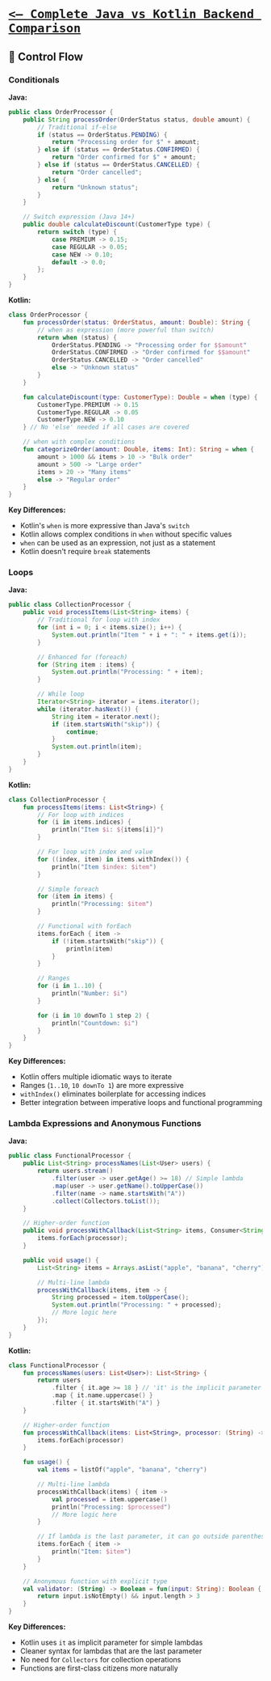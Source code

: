 # [`<— Complete Java vs Kotlin Backend Comparison`](../README.md)

## 🧵 Control Flow

### Conditionals

**Java:**

```java
public class OrderProcessor {
    public String processOrder(OrderStatus status, double amount) {
        // Traditional if-else
        if (status == OrderStatus.PENDING) {
            return "Processing order for $" + amount;
        } else if (status == OrderStatus.CONFIRMED) {
            return "Order confirmed for $" + amount;
        } else if (status == OrderStatus.CANCELLED) {
            return "Order cancelled";
        } else {
            return "Unknown status";
        }
    }

    // Switch expression (Java 14+)
    public double calculateDiscount(CustomerType type) {
        return switch (type) {
            case PREMIUM -> 0.15;
            case REGULAR -> 0.05;
            case NEW -> 0.10;
            default -> 0.0;
        };
    }
}
```

**Kotlin:**

```kotlin
class OrderProcessor {
    fun processOrder(status: OrderStatus, amount: Double): String {
        // when as expression (more powerful than switch)
        return when (status) {
            OrderStatus.PENDING -> "Processing order for $$amount"
            OrderStatus.CONFIRMED -> "Order confirmed for $$amount"
            OrderStatus.CANCELLED -> "Order cancelled"
            else -> "Unknown status"
        }
    }

    fun calculateDiscount(type: CustomerType): Double = when (type) {
        CustomerType.PREMIUM -> 0.15
        CustomerType.REGULAR -> 0.05
        CustomerType.NEW -> 0.10
    } // No 'else' needed if all cases are covered

    // when with complex conditions
    fun categorizeOrder(amount: Double, items: Int): String = when {
        amount > 1000 && items > 10 -> "Bulk order"
        amount > 500 -> "Large order"
        items > 20 -> "Many items"
        else -> "Regular order"
    }
}
```

**Key Differences:**

- Kotlin's `when` is more expressive than Java's `switch`
- Kotlin allows complex conditions in `when` without specific values
- `when` can be used as an expression, not just as a statement
- Kotlin doesn't require `break` statements

### Loops

**Java:**

```java
public class CollectionProcessor {
    public void processItems(List<String> items) {
        // Traditional for loop with index
        for (int i = 0; i < items.size(); i++) {
            System.out.println("Item " + i + ": " + items.get(i));
        }

        // Enhanced for (foreach)
        for (String item : items) {
            System.out.println("Processing: " + item);
        }

        // While loop
        Iterator<String> iterator = items.iterator();
        while (iterator.hasNext()) {
            String item = iterator.next();
            if (item.startsWith("skip")) {
                continue;
            }
            System.out.println(item);
        }
    }
}
```

**Kotlin:**

```kotlin
class CollectionProcessor {
    fun processItems(items: List<String>) {
        // For loop with indices
        for (i in items.indices) {
            println("Item $i: ${items[i]}")
        }

        // For loop with index and value
        for ((index, item) in items.withIndex()) {
            println("Item $index: $item")
        }

        // Simple foreach
        for (item in items) {
            println("Processing: $item")
        }

        // Functional with forEach
        items.forEach { item ->
            if (!item.startsWith("skip")) {
                println(item)
            }
        }

        // Ranges
        for (i in 1..10) {
            println("Number: $i")
        }

        for (i in 10 downTo 1 step 2) {
            println("Countdown: $i")
        }
    }
}
```

**Key Differences:**

- Kotlin offers multiple idiomatic ways to iterate
- Ranges (`1..10`, `10 downTo 1`) are more expressive
- `withIndex()` eliminates boilerplate for accessing indices
- Better integration between imperative loops and functional programming

### Lambda Expressions and Anonymous Functions

**Java:**

```java
public class FunctionalProcessor {
    public List<String> processNames(List<User> users) {
        return users.stream()
            .filter(user -> user.getAge() >= 18) // Simple lambda
            .map(user -> user.getName().toUpperCase())
            .filter(name -> name.startsWith("A"))
            .collect(Collectors.toList());
    }

    // Higher-order function
    public void processWithCallback(List<String> items, Consumer<String> processor) {
        items.forEach(processor);
    }

    public void usage() {
        List<String> items = Arrays.asList("apple", "banana", "cherry");

        // Multi-line lambda
        processWithCallback(items, item -> {
            String processed = item.toUpperCase();
            System.out.println("Processing: " + processed);
            // More logic here
        });
    }
}
```

**Kotlin:**

```kotlin
class FunctionalProcessor {
    fun processNames(users: List<User>): List<String> {
        return users
            .filter { it.age >= 18 } // 'it' is the implicit parameter
            .map { it.name.uppercase() }
            .filter { it.startsWith("A") }
    }

    // Higher-order function
    fun processWithCallback(items: List<String>, processor: (String) -> Unit) {
        items.forEach(processor)
    }

    fun usage() {
        val items = listOf("apple", "banana", "cherry")

        // Multi-line lambda
        processWithCallback(items) { item ->
            val processed = item.uppercase()
            println("Processing: $processed")
            // More logic here
        }

        // If lambda is the last parameter, it can go outside parentheses
        items.forEach { item ->
            println("Item: $item")
        }
    }

    // Anonymous function with explicit type
    val validator: (String) -> Boolean = fun(input: String): Boolean {
        return input.isNotEmpty() && input.length > 3
    }
}
```

**Key Differences:**

- Kotlin uses `it` as implicit parameter for simple lambdas
- Cleaner syntax for lambdas that are the last parameter
- No need for `Collectors` for collection operations
- Functions are first-class citizens more naturally
